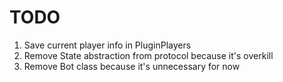 # TODO

1. Save current player info in PluginPlayers
2. Remove State abstraction from protocol because it's overkill
3. Remove Bot class because it's unnecessary for now